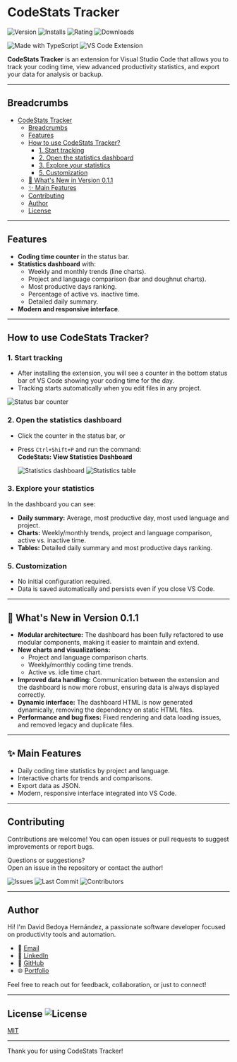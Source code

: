 # CodeStats Tracker

![Version](https://vsmarketplacebadges.dev/version-short/codestats-tracker.codestats-tracker.png)
![Installs](https://vsmarketplacebadges.dev/installs/codestats-tracker.codestats-tracker.png)
![Rating](https://vsmarketplacebadges.dev/rating/codestats-tracker.codestats-tracker.png)
![Downloads](https://vsmarketplacebadges.dev/downloads/codestats-tracker.codestats-tracker.png)

![Made with TypeScript](https://img.shields.io/badge/Made%20with-TypeScript-3178c6?logo=typescript&logoColor=white)
![VS Code Extension](https://img.shields.io/badge/VS%20Code-Extension-007ACC?logo=visual-studio-code)

**CodeStats Tracker** is an extension for Visual Studio Code that allows you to track your coding time, view advanced productivity statistics, and export your data for analysis or backup.

---

## Breadcrumbs
- [CodeStats Tracker](#codestats-tracker)
  - [Breadcrumbs](#breadcrumbs)
  - [Features](#features)
  - [How to use CodeStats Tracker?](#how-to-use-codestats-tracker)
    - [1. Start tracking](#1-start-tracking)
    - [2. Open the statistics dashboard](#2-open-the-statistics-dashboard)
    - [3. Explore your statistics](#3-explore-your-statistics)
    - [5. Customization](#5-customization)
  - [🚀 What's New in Version 0.1.1](#-whats-new-in-version-011)
  - [✨ Main Features](#-main-features)
  - [Contributing](#contributing)
  - [Author](#author)
  - [License  ](#license--)

---

## Features

- **Coding time counter** in the status bar.
- **Statistics dashboard** with:
  - Weekly and monthly trends (line charts).
  - Project and language comparison (bar and doughnut charts).
  - Most productive days ranking.
  - Percentage of active vs. inactive time.
  - Detailed daily summary.
- **Modern and responsive interface**.

---

## How to use CodeStats Tracker?

### 1. Start tracking

- After installing the extension, you will see a counter in the bottom status bar of VS Code showing your coding time for the day.
- Tracking starts automatically when you edit files in any project.

![Status bar counter](https://github.com/user-attachments/assets/af7b436c-a084-43c6-a329-fd0d8feb6420)

### 2. Open the statistics dashboard

- Click the counter in the status bar, or
- Press `Ctrl+Shift+P` and run the command:  
  **CodeStats: View Statistics Dashboard**

  ![Statistics dashboard](https://github.com/user-attachments/assets/89fb5bd6-d939-46c9-bc43-f6e7a78a56f0)
  ![Statistics table](https://github.com/user-attachments/assets/b90853ba-cf84-4743-9307-a27d131b2070)

### 3. Explore your statistics

In the dashboard you can see:
- **Daily summary:** Average, most productive day, most used language and project.
- **Charts:** Weekly/monthly trends, project and language comparison, active vs. inactive time.
- **Tables:** Detailed daily summary and most productive days ranking.

### 5. Customization

- No initial configuration required.
- Data is saved automatically and persists even if you close VS Code.

---

## 🚀 What's New in Version 0.1.1

- **Modular architecture:** The dashboard has been fully refactored to use modular components, making it easier to maintain and extend.
- **New charts and visualizations:**
  - Project and language comparison charts.
  - Weekly/monthly coding time trends.
  - Active vs. idle time chart.
- **Improved data handling:** Communication between the extension and the dashboard is now more robust, ensuring data is always displayed correctly.
- **Dynamic interface:** The dashboard HTML is now generated dynamically, removing the dependency on static HTML files.
- **Performance and bug fixes:** Fixed rendering and data loading issues, and removed legacy and duplicate files.

---

## ✨ Main Features

- Daily coding time statistics by project and language.
- Interactive charts for trends and comparisons.
- Export data as JSON.
- Modern, responsive interface integrated into VS Code.

---

## Contributing

Contributions are welcome! You can open issues or pull requests to suggest improvements or report bugs.

Questions or suggestions?  
Open an issue in the repository or contact the author!

![Issues](https://img.shields.io/github/issues/davidB2ya/CodeStats-Tracker)
![Last Commit](https://img.shields.io/github/last-commit/davidB2ya/CodeStats-Tracker)
![Contributors](https://img.shields.io/github/contributors/davidB2ya/CodeStats-Tracker)

---

## Author
Hi! I'm David Bedoya Hernández, a passionate software developer focused on productivity tools and automation.  

- 📧 [Email](dbedoya0408@gmail.com)
- 💼 [LinkedIn](https://www.linkedin.com/in/david-bedoya-hern%C3%A1ndez-520061216/)
- 🐙 [GitHub](https://github.com/davidB2ya)
- 🌐 [Portfolio](https://www.devb2ya.com/)

Feel free to reach out for feedback, collaboration, or just to connect!

---

## License  ![License](https://img.shields.io/github/license/davidB2ya/CodeStats-Tracker)

[MIT](LICENSE) 

---

Thank you for using CodeStats Tracker!


